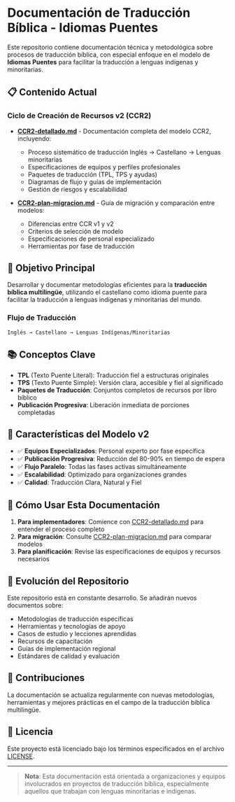 # Documentación de Traducción Bíblica - Idiomas Puentes

Este repositorio contiene documentación técnica y metodológica sobre procesos de traducción bíblica, con especial enfoque en el modelo de **Idiomas Puentes** para facilitar la traducción a lenguas indígenas y minoritarias.

## 📋 Contenido Actual

### Ciclo de Creación de Recursos v2 (CCR2)

- **[CCR2-detallado.md](CCR2-detallado.md)** - Documentación completa del modelo CCR2, incluyendo:
  - Proceso sistemático de traducción Inglés → Castellano → Lenguas minoritarias
  - Especificaciones de equipos y perfiles profesionales
  - Paquetes de traducción (TPL, TPS y ayudas)
  - Diagramas de flujo y guías de implementación
  - Gestión de riesgos y escalabilidad

- **[CCR2-plan-migracion.md](CCR2-plan-migracion.md)** - Guía de migración y comparación entre modelos:
  - Diferencias entre CCR v1 y v2
  - Criterios de selección de modelo
  - Especificaciones de personal especializado
  - Herramientas por fase de traducción

## 🎯 Objetivo Principal

Desarrollar y documentar metodologías eficientes para la **traducción bíblica multilingüe**, utilizando el castellano como idioma puente para facilitar la traducción a lenguas indígenas y minoritarias del mundo.

### Flujo de Traducción
```
Inglés → Castellano → Lenguas Indígenas/Minoritarias
```

## 📚 Conceptos Clave

- **TPL** (Texto Puente Literal): Traducción fiel a estructuras originales
- **TPS** (Texto Puente Simple): Versión clara, accesible y fiel al significado
- **Paquetes de Traducción**: Conjuntos completos de recursos por libro bíblico
- **Publicación Progresiva**: Liberación inmediata de porciones completadas

## 🚀 Características del Modelo v2

- ✅ **Equipos Especializados**: Personal experto por fase específica
- ✅ **Publicación Progresiva**: Reducción del 80-90% en tiempo de espera
- ✅ **Flujo Paralelo**: Todas las fases activas simultáneamente
- ✅ **Escalabilidad**: Optimizado para organizaciones grandes
- ✅ **Calidad**: Traducción Clara, Natural y Fiel

## 📖 Cómo Usar Esta Documentación

1. **Para implementadores**: Comience con [CCR2-detallado.md](CCR2-detallado.md) para entender el proceso completo
2. **Para migración**: Consulte [CCR2-plan-migracion.md](CCR2-plan-migracion.md) para comparar modelos
3. **Para planificación**: Revise las especificaciones de equipos y recursos necesarios

## 🔄 Evolución del Repositorio

Este repositorio está en constante desarrollo. Se añadirán nuevos documentos sobre:

- Metodologías de traducción específicas
- Herramientas y tecnologías de apoyo
- Casos de estudio y lecciones aprendidas
- Recursos de capacitación
- Guías de implementación regional
- Estándares de calidad y evaluación

## 🤝 Contribuciones

La documentación se actualiza regularmente con nuevas metodologías, herramientas y mejores prácticas en el campo de la traducción bíblica multilingüe.

## 📄 Licencia

Este proyecto está licenciado bajo los términos especificados en el archivo [LICENSE](LICENSE).

---

> **Nota**: Esta documentación está orientada a organizaciones y equipos involucrados en proyectos de traducción bíblica, especialmente aquellos que trabajan con lenguas minoritarias e indígenas.
